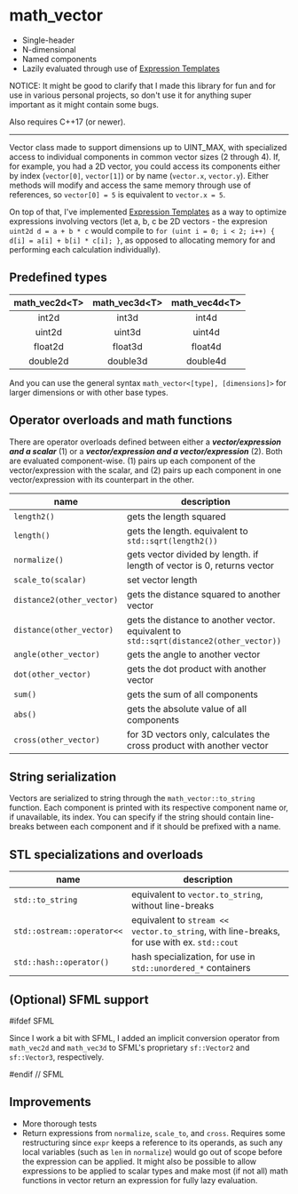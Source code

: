 # math_vector

* Single-header
* N-dimensional
* Named components
* Lazily evaluated through use of [Expression Templates](https://en.wikipedia.org/wiki/Expression_templates)

NOTICE: It might be good to clarify that I made this library for fun and for use in various personal projects, so don't use it for anything super important as it might contain some bugs.

Also requires C++17 (or newer).

---

Vector class made to support dimensions up to UINT_MAX, with specialized access to individual components in common vector sizes (2 through 4). If, for example, you had a 2D vector, you could access its components either by index (`vector[0]`, `vector[1]`) or by name (`vector.x`, `vector.y`). Either methods will modify and access the same memory through use of references, so `vector[0] = 5` is equivalent to `vector.x = 5`. 

On top of that, I've implemented [Expression Templates](https://en.wikipedia.org/wiki/Expression_templates) as a way to optimize expressions involving vectors (let a, b, c be 2D vectors - the expresion `uint2d d = a + b * c` would compile to `for (uint i = 0; i < 2; i++) { d[i] = a[i] + b[i] * c[i]; }`, as opposed to allocating memory for and performing each calculation individually).

## Predefined types

| math_vec2d\<T> | math_vec3d\<T> | math_vec4d\<T> |
| :-: | :-: | :-: |
| int2d | int3d | int4d |
| uint2d | uint3d | uint4d |
| float2d | float3d | float4d |
| double2d | double3d | double4d |

And you can use the general syntax `math_vector<[type], [dimensions]>` for larger dimensions or with other base types.

## Operator overloads and math functions

There are operator overloads defined between either a ***vector/expression and a scalar*** (1) or a ***vector/expression and a vector/expression*** (2). Both are evaluated component-wise. (1) pairs up each component of the vector/expression with the scalar, and (2) pairs up each component in one vector/expression with its counterpart in the other.

| name | description |
| --- | --- |
| `length2()` | gets the length squared |
| `length()` | gets the length. equivalent to `std::sqrt(length2())` |
| `normalize()` | gets vector divided by length. if length of vector is 0, returns vector |
| `scale_to(scalar)` | set vector length |
| `distance2(other_vector)` | gets the distance squared to another vector |
| `distance(other_vector)` | gets the distance to another vector. equivalent to `std::sqrt(distance2(other_vector))` |
| `angle(other_vector)` | gets the angle to another vector |
| `dot(other_vector)` | gets the dot product with another vector |
| `sum()` | gets the sum of all components |
| `abs()` | gets the absolute value of all components |
| `cross(other_vector)` | for 3D vectors only, calculates the cross product with another vector |

## String serialization

Vectors are serialized to string through the `math_vector::to_string` function. Each component is printed with its respective component name or, if unavailable, its index. You can specify if the string should contain line-breaks between each component and if it should be prefixed with a name. 

## STL specializations and overloads

| name | description |
| --- | --- |
| `std::to_string` | equivalent to `vector.to_string`, without line-breaks |
| `std::ostream::operator<<` | equivalent to `stream << vector.to_string`, with line-breaks, for use with ex. `std::cout` |
| `std::hash::operator()` | hash specialization, for use in `std::unordered_*` containers |

## (Optional) SFML support

#ifdef SFML

Since I work a bit with SFML, I added an implicit conversion operator from `math_vec2d` and `math_vec3d` to SFML's proprietary `sf::Vector2` and `sf::Vector3`, respectively. 

#endif // SFML

## Improvements

* More thorough tests
* Return expressions from `normalize`, `scale_to`, and `cross`. Requires some restructuring since `expr` keeps a reference to its operands, as such any local variables (such as `len` in `normalize`) would go out of scope before the expression can be applied. It might also be possible to allow expressions to be applied to scalar types and make most (if not all) math functions in vector return an expression for fully lazy evaluation.
